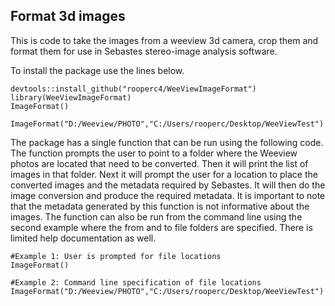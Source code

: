 Format 3d images
----------------

This is code to take the images from a weeview 3d camera, crop them and
format them for use in Sebastes stereo-image analysis software.

To install the package use the lines below.

    devtools::install_github("rooperc4/WeeViewImageFormat")
    library(WeeViewImageFormat)
    ImageFormat()

    ImageFormat("D:/Weeview/PHOTO","C:/Users/rooperc/Desktop/WeeViewTest")

The package has a single function that can be run using the following
code. The function prompts the user to point to a folder where the
Weeview photos are located that need to be converted. Then it will print
the list of images in that folder. Next it will prompt the user for a
location to place the converted images and the metadata required by
Sebastes. It will then do the image conversion and produce the required
metadata. It is important to note that the metadata generated by this
function is not informative about the images. The function can also be
run from the command line using the second example where the from and to
file folders are specified. There is limited help documentation as well.

    #Example 1: User is prompted for file locations
    ImageFormat()

    #Example 2: Command line specification of file locations
    ImageFormat("D:/Weeview/PHOTO","C:/Users/rooperc/Desktop/WeeViewTest")
